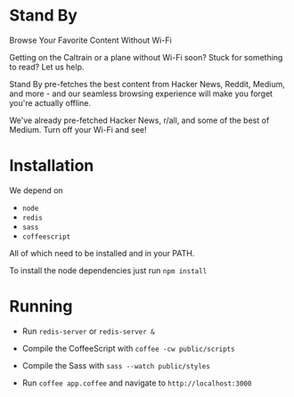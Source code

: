 Stand By
==========

Browse Your Favorite Content Without Wi-Fi



Getting on the Caltrain or a plane without Wi-Fi soon? Stuck for something to read? Let us help.

Stand By pre-fetches the best content from Hacker News, Reddit, Medium, and more - and our seamless browsing experience will make you forget you're actually offline.

We've already pre-fetched Hacker News, r/all, and some of the best of Medium. Turn off your Wi-Fi and see!


Installation
==========

We depend on

* ```node```
* ```redis```
* ```sass```
* ```coffeescript```

All of which need to be installed and in your PATH.

To install the node dependencies just run ```npm install```


Running
=========

* Run ```redis-server``` or ```redis-server &```

* Compile the CoffeeScript with ```coffee -cw public/scripts```

* Compile the Sass with ```sass --watch public/styles```

* Run ```coffee app.coffee``` and navigate to ```http://localhost:3000```
